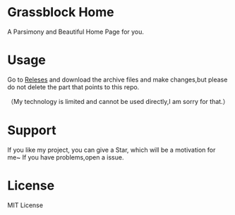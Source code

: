 # Grassblock Home

A Parsimony and Beautiful Home Page for you.

# Usage

Go to [Releses](https://github.com/GrassBlock1/Grassblock.home/releases/) and download the archive files and make changes,but please do not delete the part that points to this repo.

（My technology is limited and cannot be used directly,I am sorry for that.）

# Support
If you like my project, you can give a Star, which will be a motivation for me~
If you have problems,open a issue.

# License
MIT License